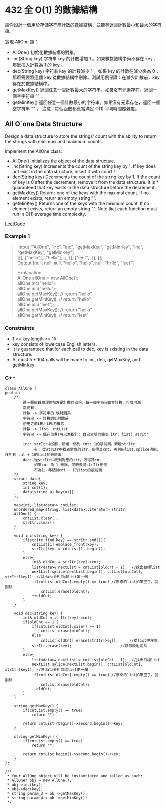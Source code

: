 # 432 全 O(1) 的數據結構

請你設計一個用於存儲字符串計數的數據結構，並能夠返回計數最小和最大的字符串。

實現 AllOne 類：

* AllOne() 初始化數據結構的對象。
* inc(String key) 字符串 key 的計數增加 1 。如果數據結構中尚不存在 key ，那麽插入計數為 1 的 key 。
* dec(String key) 字符串 key 的計數減少 1 。如果 key 的計數在減少後為 0 ，那麽需要將這個 key 從數據結構中刪除。測試用例保證：在減少計數前，key 存在於數據結構中。
* getMaxKey() 返回任意一個計數最大的字符串。如果沒有元素存在，返回一個空字符串 "" 。
* getMinKey() 返回任意一個計數最小的字符串。如果沒有元素存在，返回一個空字符串 "" 。
注意：每個函數都應當滿足 O(1) 平均時間覆雜度。

##  All O`one Data Structure

Design a data structure to store the strings' count with the ability to return the strings with minimum and maximum counts.

Implement the AllOne class:

* AllOne() Initializes the object of the data structure.
* inc(String key) Increments the count of the string key by 1. If key does not exist in the data structure, insert it with count 1.
* dec(String key) Decrements the count of the string key by 1. If the count of key is 0 after the decrement, remove it from the data structure. It is * guaranteed that key exists in the data structure before the decrement.
* getMaxKey() Returns one of the keys with the maximal count. If no element exists, return an empty string "".
* getMinKey() Returns one of the keys with the minimum count. If no element exists, return an empty string "".
Note that each function must run in O(1) average time complexity.

[LeetCode](https://leetcode.cn/problems/all-oone-data-structure/)

### Example 1

> IInput
["AllOne", "inc", "inc", "getMaxKey", "getMinKey", "inc", "getMaxKey", "getMinKey"]  
[[], ["hello"], ["hello"], [], [], ["leet"], [], []]  
Output
[null, null, null, "hello", "hello", null, "hello", "leet"]
> 
>Explanation  
AllOne allOne = new AllOne();  
allOne.inc("hello");  
allOne.inc("hello");  
allOne.getMaxKey(); // return "hello"  
allOne.getMinKey(); // return "hello"  
allOne.inc("leet");  
allOne.getMaxKey(); // return "hello"  
allOne.getMinKey(); // return "leet"  


### Constraints

* 1 <= key.length <= 10
* key consists of lowercase English letters.
* It is guaranteed that for each call to dec, key is existing in the data structure.
* At most 5 * 104 calls will be made to inc, dec, getMaxKey, and getMinKey.


### C++ 

```
class AllOne {
public:
    /*
        這一題較難處理的地方是計數的部份，每一個字符串都會計數，可增可減
        需要有：
        計數 -> 字符串的 映射關系
        字符串 -> 計數的印射關系
        使用之前LRU LFU的概念
        計數 -> list  cntList
        字符串 -> 儲存位置(可以為指針: 自己寫雙向鍊表 itr: list) strItr

        inc: strItr中沒有，新增一個到 cnt: 1的最前面，新增strItr
             有: 從strItr中找到對應的itr，取得其cnt, 再利用list.splice功能，移到到 cnt + 1的list的最前面
        dec: 從strItr中找到對應的itr，取得其cnt
             如果cnt 為 1 刪除，同時要將strItr刪除
             不為1; 移動到cnt - 1的list的最前面
    */
    struct data{
        string key;
        int cnt{1};
        data(string a):key(a){}
    };

    map<int, list<data>> cntList;
    unordered_map<string, list<data>::iterator> strItr;
    AllOne() {
        cntList.clear();
        strItr.clear();
    }
    
    void inc(string key) {
        if(strItr.find(key) == strItr.end()){
            cntList[1].emplace_front(key);
            strItr[key] = cntList[1].begin();
        }
        else{
            int& oldCnt = strItr[key]->cnt;
            list<data>& nextList = cntList[oldCnt + 1];  //找出目標list
            nextList.splice(nextList.begin(), cntList[oldCnt], strItr[key]); //將data搬到目標list第一個
            if(cntList[oldCnt].empty() == true) //原來的list如果空了，就刪除
                cntList.erase(oldCnt);
            ++oldCnt;            
        }
    }
    
    void dec(string key) {
        int& oldCnt = strItr[key]->cnt;
        if(oldCnt == 1){
            if(cntList[oldCnt].size() == 1)
                cntList.erase(oldCnt);
            else
                cntList[oldCnt].erase(strItr[key]);     //從list中移除
            strItr.erase(key);                      //移除映射關系
        }
        else{
            list<data>& nextList = cntList[oldCnt - 1];  //找出目標list
            nextList.splice(nextList.begin(), cntList[oldCnt], strItr[key]); //將data搬到目標list第一個
            if(cntList[oldCnt].empty() == true) //原來的list如果空了，就刪除
                cntList.erase(oldCnt);
            --oldCnt;
        }
    }
    
    string getMaxKey() {
        if(cntList.empty() == true)
            return "";

        return cntList.rbegin()->second.begin()->key;
    }
    
    string getMinKey() {
        if(cntList.empty() == true)
            return "";

        return cntList.begin()->second.begin()->key;
    }
};

/**
 * Your AllOne object will be instantiated and called as such:
 * AllOne* obj = new AllOne();
 * obj->inc(key);
 * obj->dec(key);
 * string param_3 = obj->getMaxKey();
 * string param_4 = obj->getMinKey();
 */
```